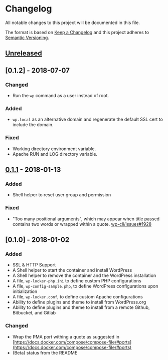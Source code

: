 # Changelog

All notable changes to this project will be documented in this file.

The format is based on [Keep a Changelog](http://keepachangelog.com/en/1.0.0/)
and this project adheres to [Semantic Versioning](http://semver.org/spec/v2.0.0.html).

## [Unreleased]

## [0.1.2] - 2018-07-07

### Changed

- Run the `wp` command as a user instead of root.

### Added

- `wp.local` as an alternative domain and regenerate the default SSL cert to include the domain.

### Fixed

- Working directory environment variable.
- Apache RUN and LOG directory variable.

## [0.1.1] - 2018-01-13

### Added

- Shell helper to reset user group and permission

### Fixed

- "Too many positional arguments", which may appear when title passed contains two words or wrapped within a quote. [wp-cli/issues#1928](https://github.com/wp-cli/wp-cli/issues/1928)

## [0.1.0] - 2018-01-02

### Added

- SSL & HTTP Support
- A Shell helper to start the container and install WordPress
- A Shell helper to remove the container and the WordPress installation
- A file, `wp-locker-php.ini` to define custom PHP configurations
- A file, `wp-config-sample.php`, to define WordPress configurations upon initialization
- A file, `wp-locker.conf`, to define custom Apache configurations
- Ability to define plugins and theme to install from WordPress.org
- Ability to define plugins and theme to install from a remote Github, Bitbucket, and Gitlab

### Changed

- Wrap the PMA port withing a quote as suggested in [https://docs.docker.com/compose/compose-file/#ports](https://docs.docker.com/compose/compose-file/#ports)
- (Beta) status from the README

[Unreleased]: https://github.com/tfirdaus/wp-locker/compare/v0.1.1...HEAD
[0.1.1]: https://github.com/tfirdaus/wp-locker/compare/v0.1.0...v0.1.1
